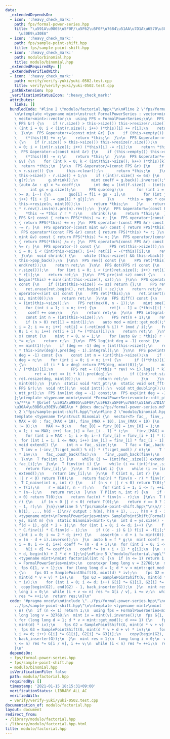 ```yaml
---
data:
  _extendedDependsOn:
  - icon: ':heavy_check_mark:'
    path: fps/formal-power-series.hpp
    title: "\u591A\u9805\u5F0F/\u5F62\u5F0F\u7684\u51AA\u7D1A\u6570\u30E9\u30A4\u30D6\
      \u30E9\u30EA"
  - icon: ':heavy_check_mark:'
    path: fps/sample-point-shift.hpp
    title: fps/sample-point-shift.hpp
  - icon: ':heavy_check_mark:'
    path: modulo/binomial.hpp
    title: modulo/binomial.hpp
  _extendedRequiredBy: []
  _extendedVerifiedWith:
  - icon: ':heavy_check_mark:'
    path: verify/verify-yuki/yuki-0502.test.cpp
    title: verify/verify-yuki/yuki-0502.test.cpp
  _pathExtension: hpp
  _verificationStatusIcon: ':heavy_check_mark:'
  attributes:
    links: []
  bundledCode: "#line 2 \"modulo/factorial.hpp\"\n\n#line 2 \"fps/formal-power-series.hpp\"\
    \n\ntemplate <typename mint>\nstruct FormalPowerSeries : vector<mint> {\n  using\
    \ vector<mint>::vector;\n  using FPS = FormalPowerSeries;\n\n  FPS &operator+=(const\
    \ FPS &r) {\n    if (r.size() > this->size()) this->resize(r.size());\n    for\
    \ (int i = 0; i < (int)r.size(); i++) (*this)[i] += r[i];\n    return *this;\n\
    \  }\n\n  FPS &operator+=(const mint &r) {\n    if (this->empty()) this->resize(1);\n\
    \    (*this)[0] += r;\n    return *this;\n  }\n\n  FPS &operator-=(const FPS &r)\
    \ {\n    if (r.size() > this->size()) this->resize(r.size());\n    for (int i\
    \ = 0; i < (int)r.size(); i++) (*this)[i] -= r[i];\n    return *this;\n  }\n\n\
    \  FPS &operator-=(const mint &r) {\n    if (this->empty()) this->resize(1);\n\
    \    (*this)[0] -= r;\n    return *this;\n  }\n\n  FPS &operator*=(const mint\
    \ &v) {\n    for (int k = 0; k < (int)this->size(); k++) (*this)[k] *= v;\n  \
    \  return *this;\n  }\n\n  FPS &operator/=(const FPS &r) {\n    if (this->size()\
    \ < r.size()) {\n      this->clear();\n      return *this;\n    }\n    int n =\
    \ this->size() - r.size() + 1;\n    if ((int)r.size() <= 64) {\n      FPS f(*this),\
    \ g(r);\n      g.shrink();\n      mint coeff = g.back().inverse();\n      for\
    \ (auto &x : g) x *= coeff;\n      int deg = (int)f.size() - (int)g.size() + 1;\n\
    \      int gs = g.size();\n      FPS quo(deg);\n      for (int i = deg - 1; i\
    \ >= 0; i--) {\n        quo[i] = f[i + gs - 1];\n        for (int j = 0; j < gs;\
    \ j++) f[i + j] -= quo[i] * g[j];\n      }\n      *this = quo * coeff;\n     \
    \ this->resize(n, mint(0));\n      return *this;\n    }\n    return *this = ((*this).rev().pre(n)\
    \ * r.rev().inv(n)).pre(n).rev();\n  }\n\n  FPS &operator%=(const FPS &r) {\n\
    \    *this -= *this / r * r;\n    shrink();\n    return *this;\n  }\n\n  FPS operator+(const\
    \ FPS &r) const { return FPS(*this) += r; }\n  FPS operator+(const mint &v) const\
    \ { return FPS(*this) += v; }\n  FPS operator-(const FPS &r) const { return FPS(*this)\
    \ -= r; }\n  FPS operator-(const mint &v) const { return FPS(*this) -= v; }\n\
    \  FPS operator*(const FPS &r) const { return FPS(*this) *= r; }\n  FPS operator*(const\
    \ mint &v) const { return FPS(*this) *= v; }\n  FPS operator/(const FPS &r) const\
    \ { return FPS(*this) /= r; }\n  FPS operator%(const FPS &r) const { return FPS(*this)\
    \ %= r; }\n  FPS operator-() const {\n    FPS ret(this->size());\n    for (int\
    \ i = 0; i < (int)this->size(); i++) ret[i] = -(*this)[i];\n    return ret;\n\
    \  }\n\n  void shrink() {\n    while (this->size() && this->back() == mint(0))\
    \ this->pop_back();\n  }\n\n  FPS rev() const {\n    FPS ret(*this);\n    reverse(begin(ret),\
    \ end(ret));\n    return ret;\n  }\n\n  FPS dot(FPS r) const {\n    FPS ret(min(this->size(),\
    \ r.size()));\n    for (int i = 0; i < (int)ret.size(); i++) ret[i] = (*this)[i]\
    \ * r[i];\n    return ret;\n  }\n\n  FPS pre(int sz) const {\n    return FPS(begin(*this),\
    \ begin(*this) + min((int)this->size(), sz));\n  }\n\n  FPS operator>>(int sz)\
    \ const {\n    if ((int)this->size() <= sz) return {};\n    FPS ret(*this);\n\
    \    ret.erase(ret.begin(), ret.begin() + sz);\n    return ret;\n  }\n\n  FPS\
    \ operator<<(int sz) const {\n    FPS ret(*this);\n    ret.insert(ret.begin(),\
    \ sz, mint(0));\n    return ret;\n  }\n\n  FPS diff() const {\n    const int n\
    \ = (int)this->size();\n    FPS ret(max(0, n - 1));\n    mint one(1), coeff(1);\n\
    \    for (int i = 1; i < n; i++) {\n      ret[i - 1] = (*this)[i] * coeff;\n \
    \     coeff += one;\n    }\n    return ret;\n  }\n\n  FPS integral() const {\n\
    \    const int n = (int)this->size();\n    FPS ret(n + 1);\n    ret[0] = mint(0);\n\
    \    if (n > 0) ret[1] = mint(1);\n    auto mod = mint::get_mod();\n    for (int\
    \ i = 2; i <= n; i++) ret[i] = (-ret[mod % i]) * (mod / i);\n    for (int i =\
    \ 0; i < n; i++) ret[i + 1] *= (*this)[i];\n    return ret;\n  }\n\n  mint eval(mint\
    \ x) const {\n    mint r = 0, w = 1;\n    for (auto &v : *this) r += w * v, w\
    \ *= x;\n    return r;\n  }\n\n  FPS log(int deg = -1) const {\n    assert((*this)[0]\
    \ == mint(1));\n    if (deg == -1) deg = (int)this->size();\n    return (this->diff()\
    \ * this->inv(deg)).pre(deg - 1).integral();\n  }\n\n  FPS pow(int64_t k, int\
    \ deg = -1) const {\n    const int n = (int)this->size();\n    if (deg == -1)\
    \ deg = n;\n    for (int i = 0; i < n; i++) {\n      if ((*this)[i] != mint(0))\
    \ {\n        if (i * k > deg) return FPS(deg, mint(0));\n        mint rev = mint(1)\
    \ / (*this)[i];\n        FPS ret = (((*this * rev) >> i).log() * k).exp() * ((*this)[i].pow(k));\n\
    \        ret = (ret << (i * k)).pre(deg);\n        if ((int)ret.size() < deg)\
    \ ret.resize(deg, mint(0));\n        return ret;\n      }\n    }\n    return FPS(deg,\
    \ mint(0));\n  }\n\n  static void *ntt_ptr;\n  static void set_fft();\n  FPS &operator*=(const\
    \ FPS &r);\n  void ntt();\n  void intt();\n  void ntt_doubling();\n  static int\
    \ ntt_pr();\n  FPS inv(int deg = -1) const;\n  FPS exp(int deg = -1) const;\n\
    };\ntemplate <typename mint>\nvoid *FormalPowerSeries<mint>::ntt_ptr = nullptr;\n\
    \n/**\n * @brief \u591A\u9805\u5F0F/\u5F62\u5F0F\u7684\u51AA\u7D1A\u6570\u30E9\
    \u30A4\u30D6\u30E9\u30EA\n * @docs docs/fps/formal-power-series.md\n */\n#line\
    \ 2 \"fps/sample-point-shift.hpp\"\n\n#line 2 \"modulo/binomial.hpp\"\n\n\n\n\
    template <typename T>\nstruct Binomial {\n  vector<T> fac_, finv_, inv_;\n  Binomial(int\
    \ MAX = 0) : fac_(MAX + 10), finv_(MAX + 10), inv_(MAX + 10) {\n    assert(T::get_mod()\
    \ != 0);\n    MAX += 9;\n    fac_[0] = finv_[0] = inv_[0] = 1;\n    for (int i\
    \ = 1; i <= MAX; i++) fac_[i] = fac_[i - 1] * i;\n    finv_[MAX] = fac_[MAX].inverse();\n\
    \    for (int i = MAX - 1; i > 0; i--) finv_[i] = finv_[i + 1] * (i + 1);\n  \
    \  for (int i = 1; i <= MAX; i++) inv_[i] = finv_[i] * fac_[i - 1];\n  }\n\n \
    \ void extend() {\n    int n = fac_.size();\n    T fac = fac_.back() * n;\n  \
    \  T inv = (-inv_[T::get_mod() % n]) * (T::get_mod() / n);\n    T finv = finv_.back()\
    \ * inv;\n    fac_.push_back(fac);\n    finv_.push_back(finv);\n    inv_.push_back(inv);\n\
    \  }\n\n  T fac(int i) {\n    while (i >= (int)fac_.size()) extend();\n    return\
    \ fac_[i];\n  }\n\n  T finv(int i) {\n    while (i >= (int)finv_.size()) extend();\n\
    \    return finv_[i];\n  }\n\n  T inv(int i) {\n    while (i >= (int)inv_.size())\
    \ extend();\n    return inv_[i];\n  }\n\n  T C(int n, int r) {\n    if (n < r\
    \ || r < 0) return T(0);\n    return fac(n) * finv(n - r) * finv(r);\n  }\n\n\
    \  T C_naive(int n, int r) {\n    if (n < r || r < 0) return T(0);\n    T ret\
    \ = T(1);\n    r = min(r, n - r);\n    for (int i = 1; i <= r; ++i) ret *= inv(i)\
    \ * (n--);\n    return ret;\n  }\n\n  T P(int n, int r) {\n    if (n < r || r\
    \ < 0) return T(0);\n    return fac(n) * finv(n - r);\n  }\n\n  T H(int n, int\
    \ r) {\n    if (n < 0 || r < 0) return T(0);\n    return r == 0 ? 1 : C(n + r\
    \ - 1, r);\n  }\n};\n#line 5 \"fps/sample-point-shift.hpp\"\n\n// input  : h(0),\
    \ h(1), ..., h(d - 1)\n// output : h(m), h(m + 1), ..., h(m + d - 1)\ntemplate\
    \ <typename mint>\nFormalPowerSeries<mint> SamplePointShift(FormalPowerSeries<mint>&\
    \ ys, mint m) {\n  static Binomial<mint> C;\n  int d = ys.size() - 1;\n  FormalPowerSeries<mint>\
    \ f(d + 1), g(d * 2 + 1);\n  for (int i = 0; i <= d; i++) {\n    f[i] = ys[i]\
    \ * C.finv(i) * C.finv(d - i);\n    if ((d - i) & 1) f[i] = -f[i];\n  }\n  for\
    \ (int i = 0; i <= 2 * d; i++) {\n    assert(m - d + i != mint(0));\n    g[i]\
    \ = (m - d + i).inverse();\n  }\n  auto h = f * g;\n  mint coeff = 1;\n  for (int\
    \ i = 0; i <= d; i++) coeff *= (m - d + i);\n  for (int i = 0; i <= d; i++) {\n\
    \    h[i + d] *= coeff;\n    coeff *= (m + i + 1) * g[i];\n  }\n  return FormalPowerSeries<mint>{begin(h)\
    \ + d, begin(h) + 2 * d + 1};\n}\n#line 5 \"modulo/factorial.hpp\"\n\ntemplate\
    \ <typename mint>\nmint factorial(int n) {\n  if (n <= 1) return 1;\n  using fps\
    \ = FormalPowerSeries<mint>;\n  constexpr long long v = 32768;\n  mint iv = mint(v).inverse();\n\
    \  fps G{1, v + 1};\n  for (long long d = 1; d * v < mint::get_mod(); d <<= 1)\
    \ {\n    fps G1 = SamplePointShift(G, mint(d) * iv);\n    fps G2 = SamplePointShift(G,\
    \ mint(d * v + v) * iv);\n    fps G3 = SamplePointShift(G, mint(d * v + d + v)\
    \ * iv);\n    for (int i = 0; i <= d; i++) G[i] *= G1[i], G2[i] *= G3[i];\n  \
    \  copy(begin(G2), end(G2) - 1, back_inserter(G));\n  }\n  mint res = 1;\n  long\
    \ long i = 0;\n  while (i + v <= n) res *= G[i / v], i += v;\n  while (i < n)\
    \ res *= ++i;\n  return res;\n}\n"
  code: "#pragma once\n\n#include \"../fps/formal-power-series.hpp\"\n#include \"\
    ../fps/sample-point-shift.hpp\"\n\ntemplate <typename mint>\nmint factorial(int\
    \ n) {\n  if (n <= 1) return 1;\n  using fps = FormalPowerSeries<mint>;\n  constexpr\
    \ long long v = 32768;\n  mint iv = mint(v).inverse();\n  fps G{1, v + 1};\n \
    \ for (long long d = 1; d * v < mint::get_mod(); d <<= 1) {\n    fps G1 = SamplePointShift(G,\
    \ mint(d) * iv);\n    fps G2 = SamplePointShift(G, mint(d * v + v) * iv);\n  \
    \  fps G3 = SamplePointShift(G, mint(d * v + d + v) * iv);\n    for (int i = 0;\
    \ i <= d; i++) G[i] *= G1[i], G2[i] *= G3[i];\n    copy(begin(G2), end(G2) - 1,\
    \ back_inserter(G));\n  }\n  mint res = 1;\n  long long i = 0;\n  while (i + v\
    \ <= n) res *= G[i / v], i += v;\n  while (i < n) res *= ++i;\n  return res;\n\
    }\n"
  dependsOn:
  - fps/formal-power-series.hpp
  - fps/sample-point-shift.hpp
  - modulo/binomial.hpp
  isVerificationFile: false
  path: modulo/factorial.hpp
  requiredBy: []
  timestamp: '2021-01-15 18:15:31+09:00'
  verificationStatus: LIBRARY_ALL_AC
  verifiedWith:
  - verify/verify-yuki/yuki-0502.test.cpp
documentation_of: modulo/factorial.hpp
layout: document
redirect_from:
- /library/modulo/factorial.hpp
- /library/modulo/factorial.hpp.html
title: modulo/factorial.hpp
---
```

